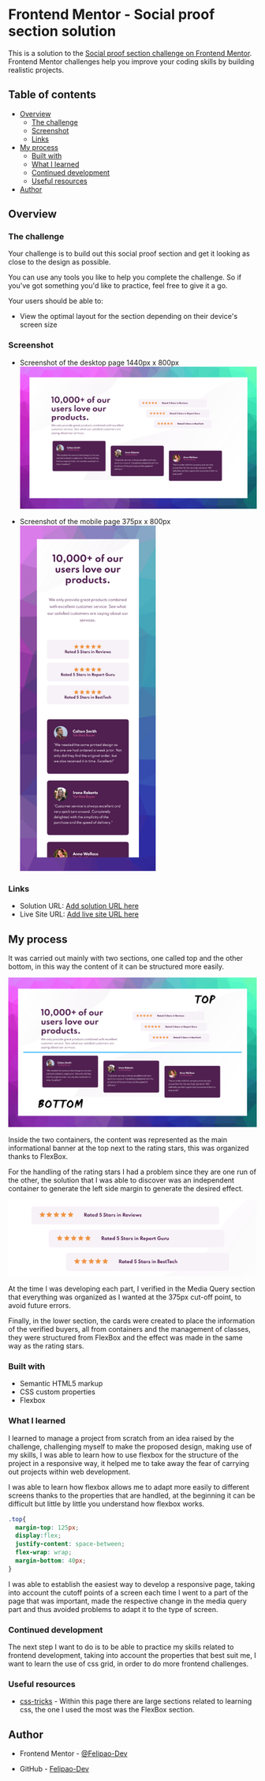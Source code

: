# Frontend Mentor - Social proof section solution

This is a solution to the [Social proof section challenge on Frontend Mentor](https://www.frontendmentor.io/challenges/social-proof-section-6e0qTv_bA). Frontend Mentor challenges help you improve your coding skills by building realistic projects. 

## Table of contents

- [Overview](#overview)
  - [The challenge](#the-challenge)
  - [Screenshot](#screenshot)
  - [Links](#links)
- [My process](#my-process)
  - [Built with](#built-with)
  - [What I learned](#what-i-learned)
  - [Continued development](#continued-development)
  - [Useful resources](#useful-resources)
- [Author](#author)

## Overview

### The challenge

Your challenge is to build out this social proof section and get it looking as close to the design as possible.

You can use any tools you like to help you complete the challenge. So if you've got something you'd like to practice, feel free to give it a go.

Your users should be able to:

- View the optimal layout for the section depending on their device's screen size

### Screenshot

- Screenshot of the desktop page 1440px x 800px 
![Screenshot of the desktop page ](./screenshots/Screenshot_desktop.png)

- Screenshot of the mobile page 375px x 800px
![Screenshot of the mobile page ](./screenshots/Screenshot_phone.png)


### Links

- Solution URL: [Add solution URL here](https://your-solution-url.com)
- Live Site URL: [Add live site URL here](https://your-live-site-url.com)

## My process

It was carried out mainly with two sections, one called top and the other bottom, in this way the content of it can be structured more easily. 

![Screenshot of the desktop page Top - Bot ](./screenshots/Top.png)

Inside the two containers, the content was represented as the main informational banner at the top next to the rating stars, this was organized thanks to FlexBox. 

For the handling of the rating stars I had a problem since they are one run of the other, the solution that I was able to discover was an independent container to generate the left side margin to generate the desired effect. 

![Screenshot of the desktop page Top - Bot ](./screenshots/raiting.png)

At the time I was developing each part, I verified in the Media Query section that everything was organized as I wanted at the 375px cut-off point, to avoid future errors. 

Finally, in the lower section, the cards were created to place the information of the verified buyers, all from containers and the management of classes, they were structured from FlexBox and the effect was made in the same way as the rating stars. 

### Built with

- Semantic HTML5 markup
- CSS custom properties
- Flexbox

### What I learned

I learned to manage a project from scratch from an idea raised by the challenge, challenging myself to make the proposed design, making use of my skills, I was able to learn how to use flexbox for the structure of the project in a responsive way, it helped me to take away the fear of carrying out projects within web development. 

I was able to learn how flexbox allows me to adapt more easily to different screens thanks to the properties that are handled, at the beginning it can be difficult but little by little you understand how flexbox works. 

```css
.top{
  margin-top: 125px;
  display:flex;
  justify-content: space-between;
  flex-wrap: wrap;
  margin-bottom: 40px;
}
```
I was able to establish the easiest way to develop a responsive page, taking into account the cutoff points of a screen each time I went to a part of the page that was important, made the respective change in the media query part and thus avoided problems to adapt it to the type of screen. 


### Continued development

The next step I want to do is to be able to practice my skills related to frontend development, taking into account the properties that best suit me, I want to learn the use of css grid, in order to do more frontend challenges. 

### Useful resources

- [css-tricks](https://css-tricks.com/) - Within this page there are large sections related to learning css, the one I used the most was the FlexBox section. 

## Author

- Frontend Mentor - [@Felipao-Dev](https://www.frontendmentor.io/profile/Felipao-Dev)

- GitHub - [Felipao-Dev](https://github.com/Felipao-Dev)
